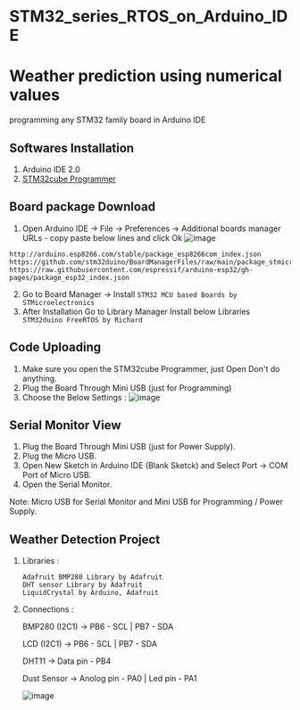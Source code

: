 # STM32_series_RTOS_on_Arduino_IDE
# Weather prediction using numerical values
programming any STM32  family board in Arduino IDE 

## Softwares Installation
1. Arduino IDE 2.0 
2. [STM32cube Programmer](https://www.st.com/en/development-tools/stm32cubeprog.html)

## Board package Download
1. Open Arduino IDE -> File -> Preferences -> Additional boards manager URLs - copy paste below lines and click Ok
![image](https://github.com/user-attachments/assets/0521bf00-51d4-40e9-9949-acb07002fc40)

```
http://arduino.esp8266.com/stable/package_esp8266com_index.json
https://github.com/stm32duino/BoardManagerFiles/raw/main/package_stmicroelectronics_index.json
https://raw.githubusercontent.com/espressif/arduino-esp32/gh-pages/package_esp32_index.json
```

2. Go to Board Manager -> Install ``` STM32 MCU based Boards by STMicroelectronics ```
3. After Installation Go to Library Manager Install below Libraries
   ```  STM32duino FreeRTOS by Richard ```

## Code Uploading
1. Make sure you open the STM32cube Programmer, just Open Don't do anything.
2. Plug the Board Through Mini USB (just for Programming)
3. Choose the Below Settings :
   ![image](https://github.com/user-attachments/assets/9fbc890c-c78c-482c-b4d7-72e6538aa591)

## Serial Monitor View
1. Plug the Board Through Mini USB (just for Power Supply).
2. Plug the Micro USB.
3. Open New Sketch in Arduino IDE (Blank Sketck) and Select Port -> COM Port of Micro USB.
4. Open the Serial Monitor.

Note: Micro USB for Serial Monitor and Mini USB for Programming / Power Supply.

## Weather Detection Project
1. Libraries :
   ```
   Adafruit BMP280 Library by Adafruit
   DHT sensor Library by Adafruit
   LiquidCrystal by Arduino, Adafruit
   ```
2. Connections :
   
   BMP280 (I2C1) -> PB6  - SCL | PB7  - SDA

   LCD (I2C1) -> PB6  - SCL | PB7  - SDA

   DHT11 -> Data pin - PB4

   Dust Sensor -> Anolog pin - PA0 | Led pin - PA1

   ![image](https://github.com/Saifali4604/STM32_series_RTOS_on_Arduino_IDE/blob/main/Media/Connection%20diagram.jpg)

   
   

